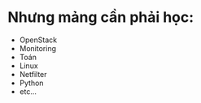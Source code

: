 # Nhưng mảng cần phải học:
- OpenStack 
- Monitoring 
- Toán 
- Linux 
- Netfilter
- Python 
- etc...
